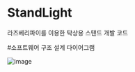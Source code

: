 # StandLight
라즈베리파이를 이용한 탁상용 스탠드 개발 코드

#소프트웨어 구조 설계 다이어그램

![image](https://user-images.githubusercontent.com/113006018/190302220-acbab63b-2054-4e28-8933-3e8e979af352.png)
